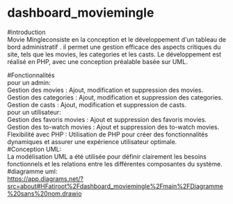 # dashboard_moviemingle
#introduction                                                                                                                                                                                                                                                           
Movie Mingleconsiste en la conception et le développement d'un tableau de bord administratif . il permet une gestion efficace des aspects critiques du site, tels que les movies, les categories et les casts. Le développement est réalisé en PHP, avec une conception préalable basée sur UML.                                                                                                                                                                                                                                                   

#Fonctionnalités                                                                                                                                                                                                                                                          
pour un admin:                                                                                                                                                                                                                                                            
Gestion des movies : Ajout, modification et suppression des movies.                                                                                                                                                                                                       
Gestion des categories : Ajout, modification et suppression des categories.                                                                                                                                                                                               
Gestion de casts : Ajout, modification et suppression de casts.                                                                                                                                                                                                           
pour un utilisateur:                                                                                                                                                                                                                                                      
Gestion des favoris movies : Ajout et suppression des favoris movies.                                                                                                                                                                                                     
Gestion des to-watch movies : Ajout et suppression des to-watch movies.                                                                                                                                                                                                   
Flexibilité avec PHP : Utilisation de PHP pour créer des fonctionnalités dynamiques et assurer une expérience utilisateur optimale.                                                                                                                                       
#Conception UML:                                                                                                                                                                                                                                                         
La modélisation UML a été utilisée pour définir clairement les besoins fonctionnels et les relations entre les différentes composantes du système.                                                                                                                        
#diagramme uml:                                                                                                                                                                                                                                                           
https://app.diagrams.net/?src=about#HFatiroot%2Fdashboard_moviemingle%2Fmain%2FDiagramme%20sans%20nom.drawio
